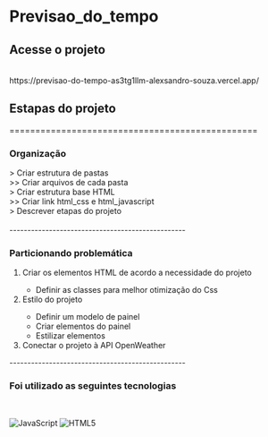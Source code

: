# Previsao_do_tempo
<h2>Acesse o projeto</h2><br/>
https://previsao-do-tempo-as3tg1llm-alexsandro-souza.vercel.app/
<h2>Estapas do projeto</h2>
================================================
<h3>Organização</h3>
> Criar estrutura de pastas<br/>
>> Criar arquivos de cada pasta<br/>
> Criar estrutura base HTML<br/>
>> Criar link html_css e html_javascript<br/>
> Descrever etapas do projeto
<br/>
<br/>
-------------------------------------------------
<h3>Particionando   problemática</h3>
<ol>
<li>Criar os elementos HTML de acordo a necessidade do projeto</li>
    <ul>
    <li>Definir as classes para melhor otimização do Css</li>
    </ul>
<li>Estilo do projeto</li>
    <ul>
    <li>Definir um modelo de painel</li>
    <li>Criar elementos do painel</li>
    <li>Estilizar elementos</li>
    </ul>
<li>Conectar o projeto à API OpenWeather</li>
</ol>
-------------------------------------------------
<h3>Foi utilizado as seguintes tecnologias</h3><br/>

![JavaScript](https://img.shields.io/badge/javascript-%23323330.svg?style=for-the-badge&logo=javascript&logoColor=%23F7DF1E) 
![HTML5](https://img.shields.io/badge/html5-%23323330.svg?style=for-the-badge&logo=html5&logoColor=%23ff8c3b)
